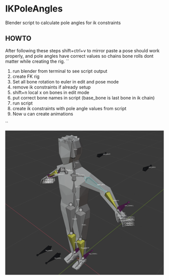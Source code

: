 # IKPoleAngles
Blender script to calculate pole angles for ik constraints

## HOWTO
After following these steps shift+ctrl+v to mirror paste a pose should work properly, and pole angles have correct values so chains bone rolls dont matter while creating the rig.
``
1. run blender from terminal to see script output
2. create FK rig
3. Set all bone rotation to euler in edit and pose mode
4. remove ik constraints if already setup
5. shift+n local x on bones in edit mode
6. put correct bone names in script (base_bone is last bone in ik chain)
7. run script
8. create ik constraints with pole angle values from script
9. Now u can create animations

``

![](rig.png)
